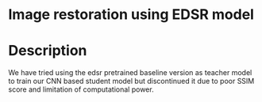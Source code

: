 # Image restoration using EDSR model 

# Description
We have tried using the edsr pretrained baseline version as teacher model to train our CNN based student model but discontinued it due to poor SSIM score and limitation of computational power.


